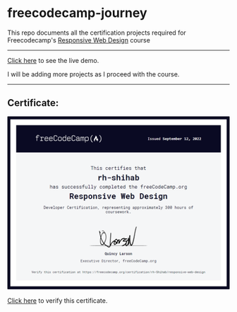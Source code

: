 # freecodecamp-journey

This repo documents all the certification projects required for Freecodecamp's [Responsive Web Design](https://www.freecodecamp.org/learn/2022/responsive-web-design/) course

<hr>

[Click here](https://rhshihab.github.io/freecodecamp-journey/) to see the live demo.

I will be adding more projects as I proceed with the course.

<hr>

## Certificate:

![image of certificate](snapshots/shihab-responsiveWebDesign.png)

[Click here](https://www.freecodecamp.org/certification/rh-Shihab/responsive-web-design) to verify this certificate.